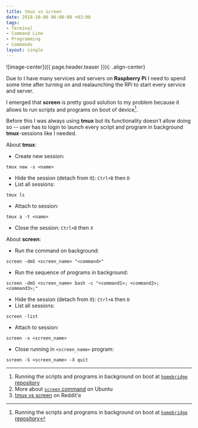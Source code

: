 ```yaml
---
title: tmux vs screen
date: 2018-10-06 06:00:00 +03:00
tags:
- Terminal
- Command Line
- Programming
- Commands
layout: single
---
```


![image-center]({{ page.header.teaser }}){: .align-center}

Due to I have many services and servers on **Raspberry Pi** I need to spend some time after turning on and realaunching the RPi to start every service and server.

I emerged that **screen** is pretty good solution to my problem because it allows to run scripts and programs on boot of device[^1].

[^1]: Running the scripts and programs in background on boot at [`homebridge` repository](https://github.com/nfarina/homebridge/wiki/Running-HomeBridge-on-a-Raspberry-Pi#running-homebridge-on-boot-etcrclocal-using-screen)

Before this I was always using **tmux** but its functionality doesn't allow doing so -- user has to login to launch every script and program in background **tmux**-sessions like I needed.

About **tmux**:
- Create new session:
```
tmux new -s <name>
```
- Hide the session (detach from it): `Ctrl+B` then `D`
- List all sessions:
```
tmux ls
```
- Attach to session:
```
tmux a -t <name>
```
- Close the session: `Ctrl+B` then `X`


About **screen**:
- Run the command on background:
```
screen -dmS <screen_name> "<command>"
```
- Run the sequence of programs in background:
```
screen -dmS <screen_name> bash -c "<command1>; <command2>; <command3>;"
```
- Hide the session (detach from it): `Ctrl+A` then `D`
- List all sessions:
```
screen -list
```
- Attach to session:
```
screen -x <screen_name>
```
- Close running in `<screen_name>` program:
```
screen -S <screen_name> -X quit
```

---

1. Running the scripts and programs in background on boot at [`homebridge` repository](https://github.com/nfarina/homebridge/wiki/Running-HomeBridge-on-a-Raspberry-Pi#running-homebridge-on-boot-etcrclocal-using-screen)
2. More about [`screen` command](https://help.ubuntu.ru/wiki/screen) on Ubuntu
3. [tmux vs screen](https://www.reddit.com/r/linux/comments/6ffrmy/differences_between_tmux_vs_screen/) on Reddit'e
